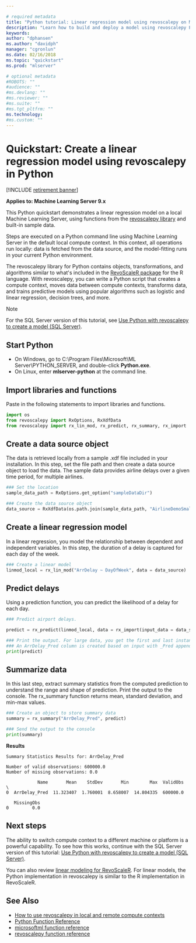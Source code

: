 ```yaml
---

# required metadata
title: "Python tutorial: Linear regression model using revoscalepy on Machine Learning Server "
description: "Learn how to build and deploy a model using revoscalepy Python functions. Predict outcomes. Summarize  data."
keywords: 
author: "dphansen"
ms.author: "davidph"
manager: "cgronlun"
ms.date: 02/16/2018
ms.topic: "quickstart"
ms.prod: "mlserver"

# optional metadata
#ROBOTS: ""
#audience: ""
#ms.devlang: ""
#ms.reviewer: ""
#ms.suite: ""
#ms.tgt_pltfrm: ""
ms.technology: 
#ms.custom: ""
---
```


# Quickstart: Create a linear regression model using revoscalepy in Python

[!INCLUDE [retirement banner](~/includes/machine-learning-server-retirement.md)]

**Applies to: Machine Learning Server 9.x**

This Python quickstart demonstrates a linear regression model on a local Machine Learning Server, using functions from the [revoscalepy library](../python-reference/revoscalepy/revoscalepy-package.md) and built-in sample data. 

Steps are executed on a Python command line using Machine Learning Server in the default local compute context. In this context, all operations run locally: data is fetched from the data source, and the model-fitting runs in your current Python environment.

The revoscalepy library for Python contains objects, transformations, and algorithms similar to what's included in the [RevoScaleR package](../r-reference/revoscaler/revoscaler.md) for the R language. With revoscalepy, you can write a Python script that creates a compute context, moves data between compute contexts, transforms data, and trains predictive models using popular algorithms such as logistic and linear regression, decision trees, and more.

> [!Note]
> For the SQL Server version of this tutorial, see [Use Python with revoscalepy to create a model (SQL Server)](https://docs.microsoft.com/sql/advanced-analytics/tutorials/use-python-revoscalepy-to-create-model).

## Start Python

+ On Windows, go to C:\Program Files\Microsoft\ML Server\PYTHON_SERVER, and double-click **Python.exe**.
+ On Linux, enter **mlserver-python** at the command line.

## Import libraries and functions

Paste in the following statements to import libraries and functions.

```python
import os
from revoscalepy import RxOptions, RxXdfData
from revoscalepy import rx_lin_mod, rx_predict, rx_summary, rx_import
```

## Create a data source object

The data is retrieved locally from a sample .xdf file included in your installation. In this step, set the file path and then create a data source object to load the data. The sample data provides airline delays over a given time period, for multiple airlines.

```python
### Set the location
sample_data_path = RxOptions.get_option("sampleDataDir")

### Create the data source object
data_source = RxXdfData(os.path.join(sample_data_path, "AirlineDemoSmall.xdf"))
```

## Create a linear regression model

In a linear regression, you model the relationship between dependent and independent variables. In this step, the duration of a delay is captured for each day of the week. 

```python
### Create a linear model
linmod_local = rx_lin_mod("ArrDelay ~ DayOfWeek", data = data_source)
```

## Predict delays

Using a prediction function, you can predict the likelihood of a delay for each day.

```python
### Predict airport delays.

predict = rx_predict(linmod_local, data = rx_import(input_data = data_source))

### Print the output. For large data, you get the first and last instances.
### An ArrDelay_Pred column is created based on input with _Pred appended.
print(predict)
```

## Summarize data

In this last step, extract summary statistics from the computed prediction to understand the range and shape of prediction. Print the output to the console. The rx_summary function returns mean, standard deviation, and min-max values.

```python
### Create an object to store summary data
summary = rx_summary("ArrDelay_Pred", predict)

### Send the output to the console
print(summary)
```
**Results**

```text
Summary Statistics Results for: ArrDelay_Pred

Number of valid observations: 600000.0
Number of missing observations: 0.0

            Name       Mean    StdDev       Min        Max  ValidObs  \
0  ArrDelay_Pred  11.323407  1.760001  8.658007  14.804335  600000.0

   MissingObs
0         0.0
```

## Next steps

The ability to switch compute context to a different machine or platform is a powerful capability. To see how this works, continue with the SQL Server version of this tutorial: [Use Python with revoscalepy to create a model (SQL Server)](https://docs.microsoft.com/sql/advanced-analytics/tutorials/use-python-revoscalepy-to-create-model).

You can also review [linear modeling for RevoScaleR](../r/how-to-revoscaler-linear-model.md). For linear models, the Python implementation in revoscalepy is similar to the R implementation in RevoScaleR.


## See Also

+ [How to use revoscalepy in local and remote compute contexts](how-to-revoscalepy.md)
+ [Python Function Reference](../python-reference/introducing-python-package-reference.md)
+ [microsoftml function reference](/sql/machine-learning/python/ref-py-microsoftml)
+ [revoscalepy function reference](../python-reference/revoscalepy/revoscalepy-package.md)
